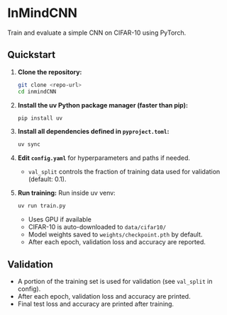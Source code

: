 # InMindCNN

Train and evaluate a simple CNN on CIFAR-10 using PyTorch.

## Quickstart

1. **Clone the repository:**
   ```bash
   git clone <repo-url>
   cd inmindCNN
   ```

2. **Install the uv Python package manager (faster than pip):**
   ```bash
   pip install uv
   ```

3. **Install all dependencies defined in `pyproject.toml`:**
   ```bash
   uv sync
   ```

2. **Edit `config.yaml`** for hyperparameters and paths if needed.
   - `val_split` controls the fraction of training data used for validation (default: 0.1).

3. **Run training:**
    Run inside uv venv:
    ```bash
    uv run train.py
    ```
    - Uses GPU if available
    - CIFAR-10 is auto-downloaded to `data/cifar10/`
    - Model weights saved to `weights/checkpoint.pth` by default.
    - After each epoch, validation loss and accuracy are reported.

## Validation
- A portion of the training set is used for validation (see `val_split` in config).
- After each epoch, validation loss and accuracy are printed.
- Final test loss and accuracy are printed after training.